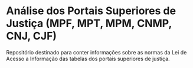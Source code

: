 # Análise dos Portais Superiores de Justiça (MPF, MPT, MPM, CNMP, CNJ, CJF)

Repositório destinado para conter informações sobre as normas da Lei de Acesso a Informação das tabelas dos portais superiores de justiça.
